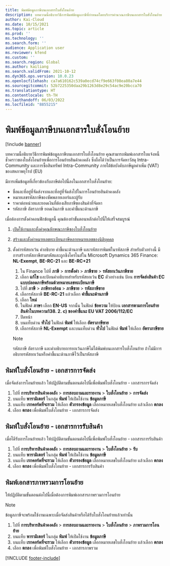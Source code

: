 ```yaml
---
title: พิมพ์ข้อมูลภาษีบนเอกสารใบสั่งโอนย้าย
description: บทความนี้อธิบายวิธีการพิมพ์ข้อมูลภาษีที่กําหนดโดยบริการคํานวณภาษีบนเอกสารใบสั่งโอนย้าย
author: Kai-Cloud
ms.date: 10/15/2021
ms.topic: article
ms.prod: ''
ms.technology: ''
ms.search.form: ''
audience: Application user
ms.reviewer: kfend
ms.custom: ''
ms.search.region: Global
ms.author: kailiang
ms.search.validFrom: 2021-10-12
ms.dyn365.ops.version: 10.0.23
ms.openlocfilehash: ca7a610162c539a0ecd74cf9e663f08ea80a7e44
ms.sourcegitcommit: 52b7225350daa29b1263d8e29c54ac9e20bcca70
ms.translationtype: HT
ms.contentlocale: th-TH
ms.lasthandoff: 06/03/2022
ms.locfileid: "8855215"
---
```

# <a name="print-tax-information-on-transfer-order-documents"></a>พิมพ์ข้อมูลภาษีบนเอกสารใบสั่งโอนย้าย

[!include [banner](../../includes/banner.md)]

บทความนี้อธิบายวิธีการพิมพ์ข้อมูลภาษีบนเอกสารใบสั่งโอนย้าย คุณสามารถพิมพ์เอกสารใบแจ้งหนี้ชั่วคราวของใบสั่งโอนย้ายเพื่อการโอนย้ายสินค้าคงคลัง ซึ่งถือได้ว่าเป็นการจัดหาวัสดุ Intra-Community และการซื้อสินทรัพย์ Intra-Community ภายใต้ข้อบังคับภาษีมูลค่าเพิ่ม (VAT) ของสหภาพยุโรป (EU) 

มีการเพิ่มข้อมูลที่เกี่ยวข้องกับภาษีต่อไปนี้ลงในเอกสารใบสั่งโอนย้าย:

- ชื่อและที่อยู่ที่จัดส่งจากและที่อยู่ที่จัดส่งไปในการโอนย้ายสินค้าคงคลัง
- หมายเลขรหัสภาษีของซัพพลายเออร์และผู้รับ
- ราคาต่อหน่วยและยอดเงินที่ต้องเสียภาษีของสินค้าที่จัดหา
- รหัสภาษี อัตราภาษี ยอดเงินภาษี และคำชี้แนะด้านภาษี

เมื่อต้องการตั้งค่าคอนฟิกข้อมูลนี้ คุณต้องทำขั้นตอนหลักต่อไปนี้ให้เสร็จสมบูรณ์

1. [เปิดใช้งานและตั้งค่าคุณลักษณะภาษีของใบสั่งโอนย้าย](tasks/Tax-feature-support-for-transfer-order.md)
2. [สร้างและตั้งค่าหมายเลขทะเบียนภาษีหลายหมายเลขของนิติบุคคล](emea-multiple-vat-registration-numbers.md)
3. ตั้งค่ารหัสยกเว้น คำอธิบาย คำชี้แนะด้านภาษี และรหัสการพิมพ์ในรหัสภาษี สำหรับตัวอย่างนี้ มีการสร้างรหัสภาษีสามรหัสและถูกซิงโครไนส์ใน Microsoft Dynamics 365 Finance: **NL-Exempt**, **BE-RC-21** และ **BE-RC+21**

    1. ใน Finance ไปที่ **ภาษี** \> **การตั้งค่า** \> **ภาษีขาย** \> **รหัสยกเว้นภาษีขาย**
    2. เลือก **แก้ไข** และป้อนคำอธิบายสำหรับรหัสยกเว้น **EC** ตัวอย่างเช่น ป้อน **การจัดส่งสินค้า EC แบบปลอดภาษีพร้อมด้วยหมายเลขทะเบียนภาษี**
    3. ไปที่ **ภาษี** \> **ภาษีทางอ้อม** \> **ภาษีขาย** \> **รหัสภาษีขาย**
    4. เลือกรหัสภาษี **BE-RC-21** แล้วเลือก **คำชี้แนะด้านภาษี**
    5. เลือก **ใหม่**
    6. ในฟิลด์ **ภาษา** เลือก **EN-US** จากนั้น ในฟิลด์ **ข้อความ** ให้ป้อน **เอกสารตามการโอนย้ายสินค้าในบทความ138. 2. c) ของคำชี้แนะ EU VAT 2006/112/EC**
    7. ปิดหน้า
    8. บนแท็บด่วน **ทั่วไป** ในฟิลด์ **พิมพ์** ให้เลือก **อัตราภาษีขาย**
    8. เลือกรหัสภาษี **NL-Exempt** และบนแท็บด่วน **ทั่วไป** ในฟิลด์ **พิมพ์** ให้เลือก **อัตราภาษีขาย**

    > [!NOTE] 
    > รหัสภาษี อัตราภาษี และคำอธิบายการยกเว้นภาษีไม่ได้พิมพ์บนเอกสารใบสั่งโอนย้าย ถ้าไม่มีการอธิบายรหัสยกเว้นหรือคำชี้แนะด้านภาษีไว้เป็นรหัสภาษี

## <a name="print-the-transfer-order---shipment-document"></a>พิมพ์ใบสั่งโอนย้าย - เอกสารการจัดส่ง

เมื่อจัดส่งการโอนย้ายแล้ว ให้ปฏิบัติตามขั้นตอนต่อไปนี้เพื่อพิมพ์ใบสั่งโอนย้าย - เอกสารการจัดส่ง

1. ไปที่ **การบริหารสินค้าคงคลัง** \> **การสอบถามและรายงาน** \> **ใบสั่งโอนย้าย** \> **การจัดส่ง**
2. บนแท็บ **พารามิเตอร์** ในกลุ่ม **พิมพ์** ให้เปิดใช้งาน **ข้อมูลภาษี**
3. บนแท็บ **เรกคอร์ดที่จะรวม** ให้เลือก **ตัวกรองข้อมูล** เลือกหมายเลขใบสั่งโอนย้าย แล้วเลือก **ตกลง**
4. เลือก **ตกลง** เพื่อพิมพ์ใบสั่งโอนย้าย - เอกสารการจัดส่ง

## <a name="print-the-transfer-order---receipt-document"></a>พิมพ์ใบสั่งโอนย้าย - เอกสารการรับสินค้า

เมื่อไดีรับการโอนย้ายแล้ว ให้ปฏิบัติตามขั้นตอนต่อไปนี้เพื่อพิมพ์ใบสั่งโอนย้าย - เอกสารการรับสินค้า

1. ไปที่ **การบริหารสินค้าคงคลัง** \> **การสอบถามและรายงาน** \> **ใบสั่งโอนย้าย** \> **รับ**
2. บนแท็บ **พารามิเตอร์** ในกลุ่ม **พิมพ์** ให้เปิดใช้งาน **ข้อมูลภาษี**
3. บนแท็บ **เรกคอร์ดที่จะรวม** ให้เลือก **ตัวกรองข้อมูล** เลือกหมายเลขใบสั่งโอนย้าย แล้วเลือก **ตกลง**
4. เลือก **ตกลง** เพื่อพิมพ์ใบสั่งโอนย้าย - เอกสารการรับสินค้า

## <a name="print-the-transfer-overview-document"></a>พิมพ์เอกสารภาพรวมการโอนย้าย

ให้ปฏิบัติตามขั้นตอนต่อไปนี้เมื่อต้องการพิมพ์เอกสารภาพรวมการโอนย้าย

> [!NOTE]
> ข้อมูลภาษีจะพร้อมใช้งานเฉพาะเมื่อจัดส่งสินค้าหรือได้รับใบสั่งโอนย้ายแล้วเท่านั้น

1. ไปที่ **การบริหารสินค้าคงคลัง** \> **การสอบถามและรายงาน** \> **ใบสั่งโอนย้าย** \> **ภาพรวมการโอนย้าย**
2. บนแท็บ **พารามิเตอร์** ในกลุ่ม **พิมพ์** ให้เปิดใช้งาน **ข้อมูลภาษี**
3. บนแท็บ **เรกคอร์ดที่จะรวม** ให้เลือก **ตัวกรองข้อมูล** เลือกหมายเลขใบสั่งโอนย้าย แล้วเลือก **ตกลง**
4. เลือก **ตกลง** เพื่อพิมพ์ใบสั่งโอนย้าย - เอกสารภาพรวม

[!INCLUDE [footer-include](../../includes/footer-banner.md)]
